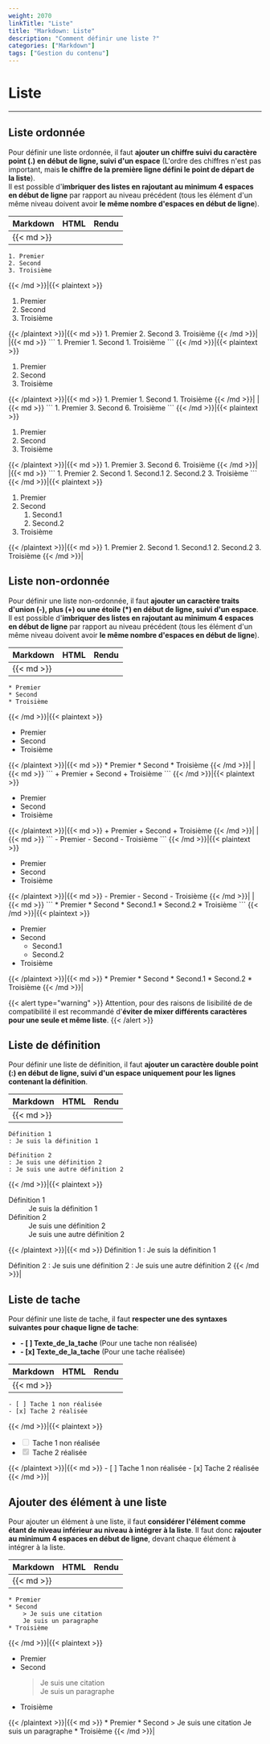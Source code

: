 ```yaml
---
weight: 2070
linkTitle: "Liste"
title: "Markdown: Liste"
description: "Comment définir une liste ?"
categories: ["Markdown"]
tags: ["Gestion du contenu"]
---
```


# Liste
---

## Liste ordonnée

Pour définir une liste ordonnée, il faut **ajouter un chiffre suivi du caractère point (.) en début de ligne, suivi d'un espace** (L'ordre des chiffres n'est pas important, mais **le chiffre de la première ligne défini le point de départ de la liste**).  
Il est possible d'**imbriquer des listes en rajoutant au minimum 4 espaces en début de ligne** par rapport au niveau précédent (tous les élément d'un même niveau doivent avoir **le même nombre d'espaces en début de ligne**).

| Markdown | HTML | Rendu |
| -------- | ---- | ----- |
|{{< md >}}
```
1. Premier
2. Second
3. Troisième
```
{{< /md >}}|{{< plaintext >}}
<ol>
  <li>Premier</li>
  <li>Second</li>
  <li>Troisième</li>
</ol>
{{< /plaintext >}}|{{< md >}}
1. Premier
2. Second
3. Troisième
{{< /md >}}|
|{{< md >}}
```
1. Premier
1. Second
1. Troisième
```
{{< /md >}}|{{< plaintext >}}
<ol>
  <li>Premier</li>
  <li>Second</li>
  <li>Troisième</li>
</ol>
{{< /plaintext >}}|{{< md >}}
1. Premier
1. Second
1. Troisième
{{< /md >}}|
|{{< md >}}
```
1. Premier
3. Second
6. Troisième
```
{{< /md >}}|{{< plaintext >}}
<ol>
  <li>Premier</li>
  <li>Second</li>
  <li>Troisième</li>
</ol>
{{< /plaintext >}}|{{< md >}}
1. Premier
3. Second
6. Troisième
{{< /md >}}|
|{{< md >}}
```
1. Premier
2. Second
    1. Second.1
    2. Second.2
3. Troisième
```
{{< /md >}}|{{< plaintext >}}
<ol>
  <li>Premier</li>
  <li>Second
    <ol>
      <li>Second.1</li>
      <li>Second.2</li>
    </ol>
  </li>
  <li>Troisième</li>
</ol>
{{< /plaintext >}}|{{< md >}}
1. Premier
2. Second
    1. Second.1
    2. Second.2
3. Troisième
{{< /md >}}|

## Liste non-ordonnée

Pour définir une liste non-ordonnée, il faut **ajouter un caractère traits d'union (-), plus (+) ou une étoile (*) en début de ligne, suivi d'un espace**.  
Il est possible d'**imbriquer des listes en rajoutant au minimum 4 espaces en début de ligne** par rapport au niveau précédent (tous les élément d'un même niveau doivent avoir **le même nombre d'espaces en début de ligne**).

| Markdown | HTML | Rendu |
| -------- | ---- | ----- |
|{{< md >}}
```
* Premier
* Second
* Troisième
```
{{< /md >}}|{{< plaintext >}}
<ul>
  <li>Premier</li>
  <li>Second</li>
  <li>Troisième</li>
</ul>
{{< /plaintext >}}|{{< md >}}
* Premier
* Second
* Troisième
{{< /md >}}|
|{{< md >}}
```
+ Premier
+ Second
+ Troisième
```
{{< /md >}}|{{< plaintext >}}
<ul>
  <li>Premier</li>
  <li>Second</li>
  <li>Troisième</li>
</ul>
{{< /plaintext >}}|{{< md >}}
+ Premier
+ Second
+ Troisième
{{< /md >}}|
|{{< md >}}
```
- Premier
- Second
- Troisième
```
{{< /md >}}|{{< plaintext >}}
<ul>
  <li>Premier</li>
  <li>Second</li>
  <li>Troisième</li>
</ul>
{{< /plaintext >}}|{{< md >}}
- Premier
- Second
- Troisième
{{< /md >}}|
|{{< md >}}
```
* Premier
* Second
    * Second.1
    * Second.2
* Troisième
```
{{< /md >}}|{{< plaintext >}}
<ul>
  <li>Premier</li>
  <li>Second
    <ul>
      <li>Second.1</li>
      <li>Second.2</li>
    </ul>
  </li>
  <li>Troisième</li>
</ul>
{{< /plaintext >}}|{{< md >}}
* Premier
* Second
    * Second.1
    * Second.2
* Troisième
{{< /md >}}|

{{< alert type="warning" >}}
Attention, pour des raisons de lisibilité de de compatibilité il est recommandé d'**éviter de mixer différents caractères pour une seule et même liste**.
{{< /alert >}}

## Liste de définition

Pour définir une liste de définition, il faut **ajouter un caractère double point (:) en début de ligne, suivi d'un espace uniquement pour les lignes contenant la définition**.

| Markdown | HTML | Rendu |
| -------- | ---- | ----- |
|{{< md >}}
```
Définition 1
: Je suis la définition 1

Définition 2
: Je suis une définition 2
: Je suis une autre définition 2
```
{{< /md >}}|{{< plaintext >}}
<dl>
  <dt>Définition 1</dt>
  <dd>Je suis la définition 1</dd>
  <dt>Définition 2</dt>
  <dd>Je suis une définition 2</dd>
  <dd>Je suis une autre définition 2</dd>
</dl>
{{< /plaintext >}}|{{< md >}}
Définition 1
: Je suis la définition 1

Définition 2
: Je suis une définition 2
: Je suis une autre définition 2
{{< /md >}}|

## Liste de tache

Pour définir une liste de tache, il faut **respecter une des syntaxes suivantes pour chaque ligne de tache**:

* **- \[ \] Texte_de_la_tache** (Pour une tache non réalisée)
* **- \[x\] Texte_de_la_tache** (Pour une tache réalisée)

| Markdown | HTML | Rendu |
| -------- | ---- | ----- |
|{{< md >}}
```
- [ ] Tache 1 non réalisée
- [x] Tache 2 réalisée
```
{{< /md >}}|{{< plaintext >}}
<ul>
  <li><input disabled="" type="checkbox"> Tache 1 non réalisée</li>
  <li><input checked="" disabled="" type="checkbox"> Tache 2 réalisée</li>
</ul>
{{< /plaintext >}}|{{< md >}}
- [ ] Tache 1 non réalisée
- [x] Tache 2 réalisée
{{< /md >}}|

## Ajouter des élément à une liste

Pour ajouter un élément à une liste, il faut **considérer l'élément comme étant de niveau inférieur au niveau à intégrer à la liste**. Il faut donc **rajouter au minimum 4 espaces en début de ligne**, devant chaque élément à intégrer à la liste.

| Markdown | HTML | Rendu |
| -------- | ---- | ----- |
|{{< md >}}
```
* Premier
* Second
    > Je suis une citation  
    Je suis un paragraphe
* Troisième
```
{{< /md >}}|{{< plaintext >}}
<ul>
  <li>Premier</li>
  <li>Second
    <blockquote><p>Je suis une citation
      <br>
      Je suis un paragraphe</p>
    </blockquote>
  </li>
  <li>Troisième</li>
</ul>
{{< /plaintext >}}|{{< md >}}
* Premier
* Second
    > Je suis une citation  
    Je suis un paragraphe
* Troisième
{{< /md >}}|
